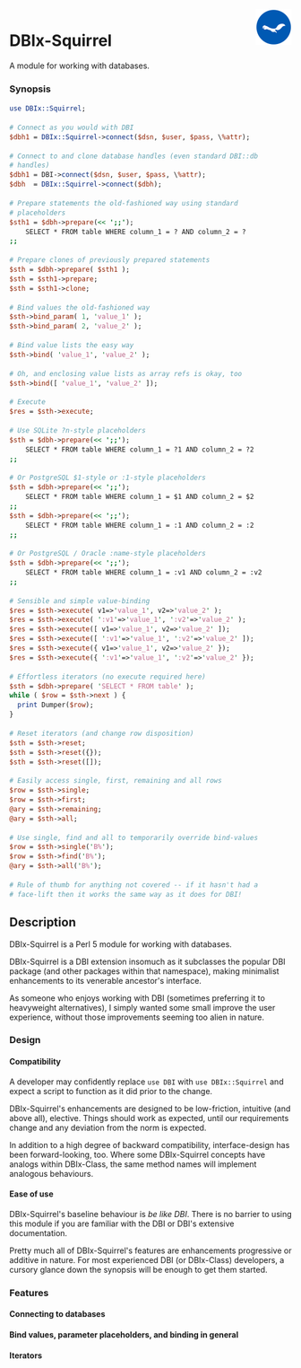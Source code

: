 <img src="./ekorn.png?raw=true" width="64" height="64" align="right">

# DBIx-Squirrel

A module for working with databases.

### Synopsis

``` perl
use DBIx::Squirrel;

# Connect as you would with DBI
$dbh1 = DBIx::Squirrel->connect($dsn, $user, $pass, \%attr);

# Connect to and clone database handles (even standard DBI::db
# handles)
$dbh1 = DBI->connect($dsn, $user, $pass, \%attr);
$dbh  = DBIx::Squirrel->connect($dbh);

# Prepare statements the old-fashioned way using standard
# placeholders
$sth1 = $dbh->prepare(<< ';;');
    SELECT * FROM table WHERE column_1 = ? AND column_2 = ?
;;

# Prepare clones of previously prepared statements
$sth = $dbh->prepare( $sth1 );
$sth = $sth1->prepare;
$sth = $sth1->clone;

# Bind values the old-fashioned way
$sth->bind_param( 1, 'value_1' );
$sth->bind_param( 2, 'value_2' );

# Bind value lists the easy way
$sth->bind( 'value_1', 'value_2' );

# Oh, and enclosing value lists as array refs is okay, too 
$sth->bind([ 'value_1', 'value_2' ]);

# Execute
$res = $sth->execute;

# Use SQLite ?n-style placeholders
$sth = $dbh->prepare(<< ';;');
    SELECT * FROM table WHERE column_1 = ?1 AND column_2 = ?2
;;

# Or PostgreSQL $1-style or :1-style placeholders 
$sth = $dbh->prepare(<< ';;');
    SELECT * FROM table WHERE column_1 = $1 AND column_2 = $2
;;
$sth = $dbh->prepare(<< ';;');
    SELECT * FROM table WHERE column_1 = :1 AND column_2 = :2
;;

# Or PostgreSQL / Oracle :name-style placeholders
$sth = $dbh->prepare(<< ';;');
    SELECT * FROM table WHERE column_1 = :v1 AND column_2 = :v2
;;

# Sensible and simple value-binding
$res = $sth->execute( v1=>'value_1', v2=>'value_2' );
$res = $sth->execute( ':v1'=>'value_1', ':v2'=>'value_2' );
$res = $sth->execute([ v1=>'value_1', v2=>'value_2' ]);
$res = $sth->execute([ ':v1'=>'value_1', ':v2'=>'value_2' ]);
$res = $sth->execute({ v1=>'value_1', v2=>'value_2' });
$res = $sth->execute({ ':v1'=>'value_1', ':v2'=>'value_2' });

# Effortless iterators (no execute required here)
$sth = $dbh->prepare( 'SELECT * FROM table' );
while ( $row = $sth->next ) {
  print Dumper($row);
}

# Reset iterators (and change row disposition)
$sth = $sth->reset;
$sth = $sth->reset({});
$sth = $sth->reset([]);

# Easily access single, first, remaining and all rows
$row = $sth->single;
$row = $sth->first;
@ary = $sth->remaining;
@ary = $sth->all;

# Use single, find and all to temporarily override bind-values
$row = $sth->single('B%');
$row = $sth->find('B%');
@ary = $sth->all('B%');

# Rule of thumb for anything not covered -- if it hasn't had a
# face-lift then it works the same way as it does for DBI!
```

## Description
DBIx-Squirrel is a Perl 5 module for working with databases.

DBIx-Squirrel is a DBI extension insomuch as it subclasses the popular DBI package (and other packages within that namespace), making minimalist enhancements to its venerable ancestor's interface.

As someone who enjoys working with DBI (sometimes preferring it to heavyweight alternatives), I simply wanted some small improve the user experience, without those improvements seeming too alien in nature.

### Design

#### Compatibility
A developer may confidently replace `use DBI` with `use DBIx::Squirrel` and expect a script to function as it did prior to the change. 

DBIx-Squirrel's enhancements are designed to be low-friction, intuitive (and above all), elective. Things should work as expected, until our requirements change and any deviation from the norm is expected.

In addition to a high degree of backward compatibility, interface-design has been forward-looking, too. Where some DBIx-Squirrel concepts have analogs within DBIx-Class, the same method names will implement analogous behaviours.

#### Ease of use
DBIx-Squirrel's baseline behaviour is _be like DBI_. There is no barrier to using this module if you are familiar with the DBI or DBI's extensive documentation.

Pretty much all of DBIx-Squirrel's features are enhancements progressive or additive in nature. For most experienced DBI (or DBIx-Class) developers, a cursory glance down the synopsis will be enough to get them started.

### Features

#### Connecting to databases

#### Bind values, parameter placeholders, and binding in general

#### Iterators

